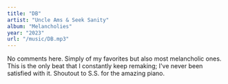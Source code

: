 ```yaml
---
title: "DB"
artist: "Uncle Ams & Seek Sanity"
album: "Melancholies"
year: "2023"
url: "/music/DB.mp3"
---
```


No comments here. Simply of my favorites but also most melancholic ones. This is the only beat that I constantly keep remaking; I've never been satisfied with it. Shoutout to S.S. for the amazing piano.